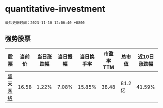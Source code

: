 # quantitative-investment

`最后更新时间：2023-11-10 12:06:40 +0800`

## 强势股票

|股票|当前价|当日涨跌幅|当日振幅|当日换手率|市盈率TTM|总市值|近10日涨跌幅|
|----|----|----|----|----|----|----|----|
|[盛天网络](https://xueqiu.com/S/SZ300494)|16.58|1.22%|7.08%|15.85%|38.48|81.2亿|41.59%|
